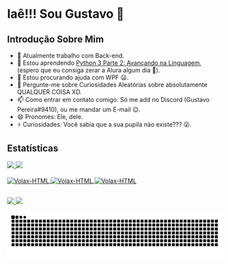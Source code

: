 <!-- Importação de Sites Externos e Bibliotecas -->
<link rel="stylesheet" href="https://cdn.jsdelivr.net/gh/devicons/devicon@v2.14.0/devicon.min.css">

# Iaê!!! Sou Gustavo 👋

## Introdução Sobre Mim
- 🔭 Atualmente trabalho com Back-end.
- 🌱 Estou aprendendo [Python 3 Parte 2: Avançando na Linguagem](https://cursos.alura.com.br/course/python-3-avancando-na-linguagem), (espero que eu consiga zerar a Alura algum dia 🤣).
- 🤔 Estou procurando ajuda com WPF 😦.
- 💬 Pergunte-me sobre Curiosidades Aleatórias sobre absolutamente QUALQUER COISA XD.
- 📫 Como entrar em contato comigo: Só me add no Discord (Gustavo Pereira#9410), ou me mandar um E-mail 😉.
- 😄 Pronomes: Ele, dele.
- ⚡ Curiosidades: Você sabia que a sua pupila não existe??? 😮.

## Estatísticas
<div>
  <a href="https://github.com/Volaxy">
  <img height="180em" src="https://github-readme-stats.vercel.app/api?username=Volaxy&show_icons=true&theme=jolly&include_all_commits=true&count_private=true"/>
  <img height="180em" src="https://github-readme-stats.vercel.app/api/top-langs/?username=Volaxy&layout=compact&langs_count=16&theme=jolly"/>
</div>

<div style="display: inline_block"><br>
  <img align="center" alt="Volax-HTML" height="60" width="50" src="https://cdn.jsdelivr.net/gh/devicons/devicon/icons/html5/html5-plain-wordmark.svg"/>
  <img align="center" alt="Volax-HTML" height="60" width="50" src="https://cdn.jsdelivr.net/gh/devicons/devicon/icons/css3/css3-plain-wordmark.svg"/>
  <img align="center" alt="Volax-HTML" height="60" width="50" src="https://cdn.jsdelivr.net/gh/devicons/devicon/icons/java/java-original-wordmark.svg"/>
</div>
  
##
  
<div>
  <!-- Linkedin -->
  <a href="https://www.linkedin.com/in/gustavo-martins-pereira-20a504198/" target="_blank">
   <img src="https://img.shields.io/badge/LinkedIn-0077B5?style=for-the-badge&logo=linkedin&logoColor=white">
  </a>
  
  <!-- GitHub -->
  <a href="https://github.com/Volaxy" target="_blank">
    <img src="https://img.shields.io/badge/GitHub-100000?style=for-the-badge&logo=github&logoColor=white">
  </a>
</div>
  
![Snake animation](https://github.com/Volaxy/Volaxy/blob/output/github-contribution-grid-snake.svg)
